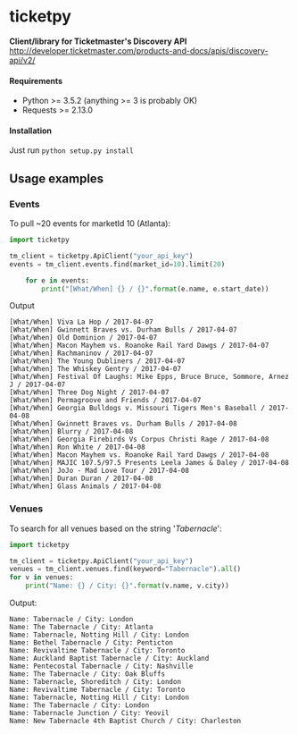 # ticketpy
**Client/library for Ticketmaster's Discovery API**
http://developer.ticketmaster.com/products-and-docs/apis/discovery-api/v2/

#### Requirements
* Python >= 3.5.2 (anything >= 3 is probably OK)
* Requests >= 2.13.0

#### Installation
Just run `python setup.py install`

## Usage examples
### Events
To pull ~20 events for marketId 10 (Atlanta):
```python
import ticketpy

tm_client = ticketpy.ApiClient("your_api_key")
events = tm_client.events.find(market_id=10).limit(20)

    for e in events:
        print("[What/When] {} / {}".format(e.name, e.start_date))

```

Output
```
[What/When] Viva La Hop / 2017-04-07
[What/When] Gwinnett Braves vs. Durham Bulls / 2017-04-07
[What/When] Old Dominion / 2017-04-07
[What/When] Macon Mayhem vs. Roanoke Rail Yard Dawgs / 2017-04-07
[What/When] Rachmaninov / 2017-04-07
[What/When] The Young Dubliners / 2017-04-07
[What/When] The Whiskey Gentry / 2017-04-07
[What/When] Festival Of Laughs: Mike Epps, Bruce Bruce, Sommore, Arnez J / 2017-04-07
[What/When] Three Dog Night / 2017-04-07
[What/When] Permagroove and Friends / 2017-04-07
[What/When] Georgia Bulldogs v. Missouri Tigers Men's Baseball / 2017-04-08
[What/When] Gwinnett Braves vs. Durham Bulls / 2017-04-08
[What/When] Blurry / 2017-04-08
[What/When] Georgia Firebirds Vs Corpus Christi Rage / 2017-04-08
[What/When] Ron White / 2017-04-08
[What/When] Macon Mayhem vs. Roanoke Rail Yard Dawgs / 2017-04-08
[What/When] MAJIC 107.5/97.5 Presents Leela James & Daley / 2017-04-08
[What/When] JoJo - Mad Love Tour / 2017-04-08
[What/When] Duran Duran / 2017-04-08
[What/When] Glass Animals / 2017-04-08
```

### Venues
To search for all venues based on the string '*Tabernacle*':
```python
import ticketpy

tm_client = ticketpy.ApiClient("your_api_key")
venues = tm_client.venues.find(keyword="Tabernacle").all()
for v in venues:
    print("Name: {} / City: {}".format(v.name, v.city))
```

Output:
```
Name: Tabernacle / City: London
Name: The Tabernacle / City: Atlanta
Name: Tabernacle, Notting Hill / City: London
Name: Bethel Tabernacle / City: Penticton
Name: Revivaltime Tabernacle / City: Toronto
Name: Auckland Baptist Tabernacle / City: Auckland
Name: Pentecostal Tabernacle / City: Nashville
Name: The Tabernacle / City: Oak Bluffs
Name: Tabernacle, Shoreditch / City: London
Name: Revivaltime Tabernacle / City: Toronto
Name: Tabernacle, Notting Hill / City: London
Name: The Tabernacle / City: London
Name: Tabernacle Junction / City: Yeovil
Name: New Tabernacle 4th Baptist Church / City: Charleston
```
